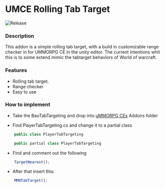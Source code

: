 # UMCE Rolling Tab Target
![Release](https://img.shields.io/badge/release-v0.0.1-blue "Release")
### Description
This addon is a simple rolling tab target, with a build in customizable range checker in for UMMORPG CE in the unity editor. The current intentions whit this is to some extend mimic the tabtarget behaviors of World of warcraft.

### Features

- Rolling tab target.
- Range  checker
- Easy to use


### How to implement

- Take the BauTabTargeting and drop into [uMMORPG CEs](https://assetstore.unity.com/packages/templates/systems/ummorpg-components-edition-159401 "uMMORPG CEs") Addons folder

- Find PlayerTabTargeting.cs and change it to a partial class

```javascript
	public class PlayerTabTargeting 
```
```javascript
	public partial class PlayerTabTargeting
```

- Find and comment out the following

```javascript
	TargetNearest();
```
- After that insert this:

```javascript
	MMOTabTarget();
```

